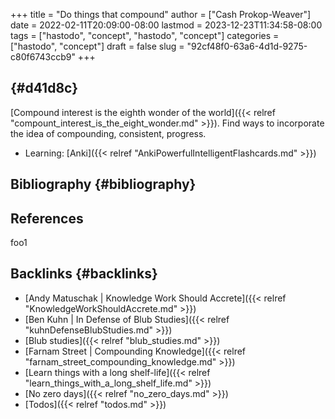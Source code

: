 +++
title = "Do things that compound"
author = ["Cash Prokop-Weaver"]
date = 2022-02-11T20:09:00-08:00
lastmod = 2023-12-23T11:34:58-08:00
tags = ["hastodo", "concept", "hastodo", "concept"]
categories = ["hastodo", "concept"]
draft = false
slug = "92cf48f0-63a6-4d1d-9275-c80f6743ccb9"
+++

##  {#d41d8c}

[Compound interest is the eighth wonder of the world]({{< relref "compount_interest_is_the_eight_wonder.md" >}}). Find ways to incorporate the idea of compounding, consistent, progress.

-   Learning: [Anki]({{< relref "AnkiPowerfulIntelligentFlashcards.md" >}})


## Bibliography {#bibliography}

## References

<style>.csl-entry{text-indent: -1.5em; margin-left: 1.5em;}</style><div class="csl-bib-body">
</div>

foo1


## Backlinks {#backlinks}

-   [Andy Matuschak | Knowledge Work Should Accrete]({{< relref "KnowledgeWorkShouldAccrete.md" >}})
-   [Ben Kuhn | In Defense of Blub Studies]({{< relref "kuhnDefenseBlubStudies.md" >}})
-   [Blub studies]({{< relref "blub_studies.md" >}})
-   [Farnam Street | Compounding Knowledge]({{< relref "farnam_street_compounding_knowledge.md" >}})
-   [Learn things with a long shelf-life]({{< relref "learn_things_with_a_long_shelf_life.md" >}})
-   [No zero days]({{< relref "no_zero_days.md" >}})
-   [Todos]({{< relref "todos.md" >}})
